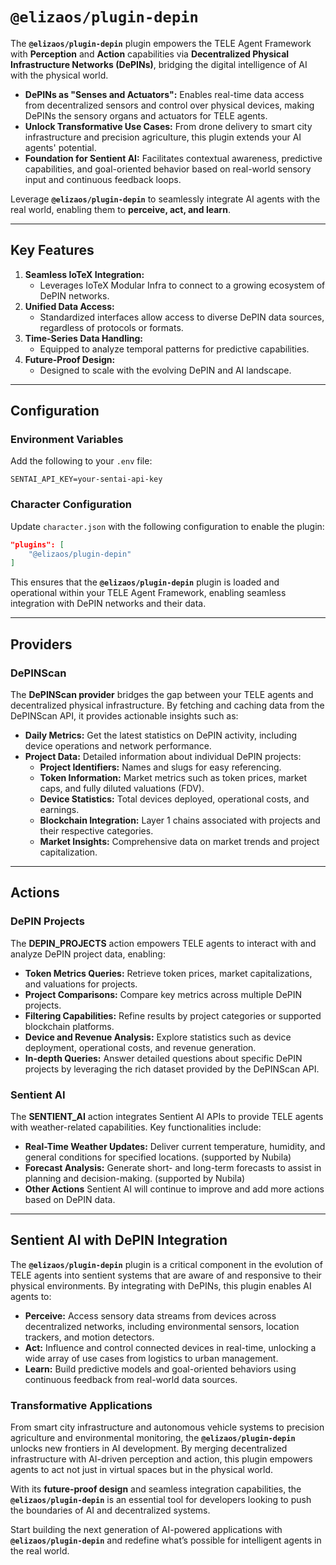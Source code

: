 # `@elizaos/plugin-depin`

The **`@elizaos/plugin-depin`** plugin empowers the TELE Agent Framework with **Perception** and **Action** capabilities via **Decentralized Physical Infrastructure Networks (DePINs)**, bridging the digital intelligence of AI with the physical world.

- **DePINs as "Senses and Actuators":** Enables real-time data access from decentralized sensors and control over physical devices, making DePINs the sensory organs and actuators for TELE agents.
- **Unlock Transformative Use Cases:** From drone delivery to smart city infrastructure and precision agriculture, this plugin extends your AI agents' potential.
- **Foundation for Sentient AI:** Facilitates contextual awareness, predictive capabilities, and goal-oriented behavior based on real-world sensory input and continuous feedback loops.

Leverage **`@elizaos/plugin-depin`** to seamlessly integrate AI agents with the real world, enabling them to **perceive, act, and learn**.

---

## Key Features

1. **Seamless IoTeX Integration:**
   - Leverages IoTeX Modular Infra to connect to a growing ecosystem of DePIN networks.
2. **Unified Data Access:**
   - Standardized interfaces allow access to diverse DePIN data sources, regardless of protocols or formats.
3. **Time-Series Data Handling:**
   - Equipped to analyze temporal patterns for predictive capabilities.
4. **Future-Proof Design:**
   - Designed to scale with the evolving DePIN and AI landscape.

---

## Configuration

### Environment Variables

Add the following to your `.env` file:

```env
SENTAI_API_KEY=your-sentai-api-key
```

### Character Configuration

Update `character.json` with the following configuration to enable the plugin:

```json
"plugins": [
    "@elizaos/plugin-depin"
]
```

This ensures that the **`@elizaos/plugin-depin`** plugin is loaded and operational within your TELE Agent Framework, enabling seamless integration with DePIN networks and their data.

---

## Providers

### DePINScan

The **DePINScan provider** bridges the gap between your TELE agents and decentralized physical infrastructure. By fetching and caching data from the DePINScan API, it provides actionable insights such as:

- **Daily Metrics:** Get the latest statistics on DePIN activity, including device operations and network performance.
- **Project Data:** Detailed information about individual DePIN projects:
  - **Project Identifiers:** Names and slugs for easy referencing.
  - **Token Information:** Market metrics such as token prices, market caps, and fully diluted valuations (FDV).
  - **Device Statistics:** Total devices deployed, operational costs, and earnings.
  - **Blockchain Integration:** Layer 1 chains associated with projects and their respective categories.
  - **Market Insights:** Comprehensive data on market trends and project capitalization.

---

## Actions

### DePIN Projects

The **DEPIN_PROJECTS** action empowers TELE agents to interact with and analyze DePIN project data, enabling:

- **Token Metrics Queries:** Retrieve token prices, market capitalizations, and valuations for projects.
- **Project Comparisons:** Compare key metrics across multiple DePIN projects.
- **Filtering Capabilities:** Refine results by project categories or supported blockchain platforms.
- **Device and Revenue Analysis:** Explore statistics such as device deployment, operational costs, and revenue generation.
- **In-depth Queries:** Answer detailed questions about specific DePIN projects by leveraging the rich dataset provided by the DePINScan API.

### Sentient AI

The **SENTIENT_AI** action integrates Sentient AI APIs to provide TELE agents with weather-related capabilities. Key functionalities include:

- **Real-Time Weather Updates:** Deliver current temperature, humidity, and general conditions for specified locations. (supported by Nubila)
- **Forecast Analysis:** Generate short- and long-term forecasts to assist in planning and decision-making. (supported by Nubila)
- **Other Actions** Sentient AI will continue to improve and add more actions based on DePIN data.

---

## Sentient AI with DePIN Integration

The **`@elizaos/plugin-depin`** plugin is a critical component in the evolution of TELE agents into sentient systems that are aware of and responsive to their physical environments. By integrating with DePINs, this plugin enables AI agents to:

- **Perceive:** Access sensory data streams from devices across decentralized networks, including environmental sensors, location trackers, and motion detectors.
- **Act:** Influence and control connected devices in real-time, unlocking a wide array of use cases from logistics to urban management.
- **Learn:** Build predictive models and goal-oriented behaviors using continuous feedback from real-world data sources.

### Transformative Applications

From smart city infrastructure and autonomous vehicle systems to precision agriculture and environmental monitoring, the **`@elizaos/plugin-depin`** unlocks new frontiers in AI development. By merging decentralized infrastructure with AI-driven perception and action, this plugin empowers agents to act not just in virtual spaces but in the physical world.

With its **future-proof design** and seamless integration capabilities, the **`@elizaos/plugin-depin`** is an essential tool for developers looking to push the boundaries of AI and decentralized systems.

Start building the next generation of AI-powered applications with **`@elizaos/plugin-depin`** and redefine what’s possible for intelligent agents in the real world.